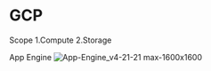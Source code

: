 # GCP
Scope
    1.Compute
    2.Storage
    
    
 App Engine 
        ![App-Engine_v4-21-21 max-1600x1600](https://user-images.githubusercontent.com/87603681/138675857-93f9a6dc-6d29-4b6e-9c3c-4c7daecb7f4f.jpeg)

